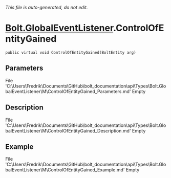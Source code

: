 *This file is auto-generated, do not edit.*

# [Bolt.GlobalEventListener](Types/Bolt.GlobalEventListener.md).ControlOfEntityGained
`public virtual void ControlOfEntityGained(BoltEntity arg)`
## Parameters
File 'C:\Users\Fredrik\Documents\GitHub\bolt_documentation\api\Types\Bolt.GlobalEventListener\M\ControlOfEntityGained_Parameters.md' Empty
## Description
File 'C:\Users\Fredrik\Documents\GitHub\bolt_documentation\api\Types\Bolt.GlobalEventListener\M\ControlOfEntityGained_Description.md' Empty
## Example
File 'C:\Users\Fredrik\Documents\GitHub\bolt_documentation\api\Types\Bolt.GlobalEventListener\M\ControlOfEntityGained_Example.md' Empty
